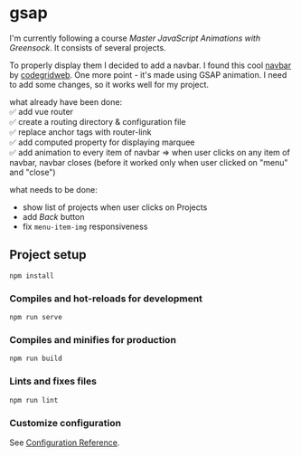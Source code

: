 # gsap

I'm currently following a course <em>Master JavaScript Animations with Greensock</em>. It consists of several projects.<br/>

To properly display them I decided to add a navbar. I found this cool [navbar](https://github.com/codegridweb/fullscreen-overlay-responsive-navigation-menu-css-marquee-animation) by [codegridweb](https://github.com/codegridweb). One more point - it's made using GSAP animation. 
I need to add some changes, so it works well for my project.

what already have been done:<br/>
:white_check_mark:  add vue router<br/>
:white_check_mark:  create a routing directory & configuration file<br/>
:white_check_mark:  replace anchor tags with router-link<br/>
:white_check_mark:  add computed property for displaying marquee<br/>
:white_check_mark:  add animation to every item of navbar => when user clicks on any item of navbar, navbar closes (before it worked only when user clicked on "menu" and "close")<br/>

what needs to be done:
- show list of projects when user clicks on Projects<br/>
- add <em>Back</em> button<br/>
- fix ``menu-item-img`` responsiveness<br/>


## Project setup
```
npm install
```

### Compiles and hot-reloads for development
```
npm run serve
```

### Compiles and minifies for production
```
npm run build
```

### Lints and fixes files
```
npm run lint
```

### Customize configuration
See [Configuration Reference](https://cli.vuejs.org/config/).

